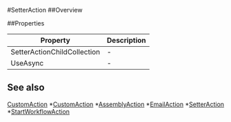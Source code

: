 #SetterAction
##Overview



##Properties
<table class="table table-condensed table-bordered">
    <thead>
<tr>
<th>Property</th>
<th>Description</th>
</tr>
</thead>
<tbody>
<tr><td>SetterActionChildCollection</td><td> - </td></tr>
<tr><td>UseAsync</td><td> - </td></tr>
</tbody></table>



## See also

[CustomAction](CustomAction.html)
*[CustomAction](CustomAction.html)
*[AssemblyAction](AssemblyAction.html)
*[EmailAction](EmailAction.html)
*[SetterAction](SetterAction.html)
*[StartWorkflowAction](StartWorkflowAction.html)